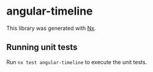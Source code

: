 # angular-timeline

This library was generated with [Nx](https://nx.dev).

## Running unit tests

Run `nx test angular-timeline` to execute the unit tests.

